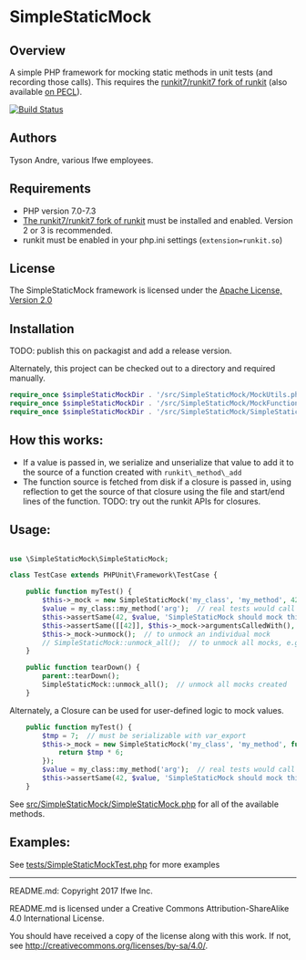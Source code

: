 SimpleStaticMock
================

## Overview

A simple PHP framework for mocking static methods in unit tests (and recording those calls).
This requires the [runkit7/runkit7 fork of runkit](https://github.com/runkit7/runkit7) (also available [on PECL](https://pecl.php.net/package/runkit7)).

[![Build Status](https://travis-ci.org/runkit7/SimpleStaticMock.svg?branch=master)](https://travis-ci.org/runkit7/SimpleStaticMock)

## Authors

Tyson Andre, various Ifwe employees.

## Requirements

- PHP version 7.0-7.3
- [The runkit7/runkit7 fork of runkit](https://github.com/runkit7/runkit7) must be installed and enabled.
  Version 2 or 3 is recommended.
- runkit must be enabled in your php.ini settings (`extension=runkit.so`)

## License

The SimpleStaticMock framework is licensed under the <a href="http://www.apache.org/licenses/LICENSE-2.0">Apache License, Version 2.0</a>

## Installation

TODO: publish this on packagist and add a release version.

Alternately, this project can be checked out to a directory and required manually.

```php
require_once $simpleStaticMockDir . '/src/SimpleStaticMock/MockUtils.php';
require_once $simpleStaticMockDir . '/src/SimpleStaticMock/MockFunction.php';
require_once $simpleStaticMockDir . '/src/SimpleStaticMock/SimpleStaticMock.php';
```

## How this works:

- If a value is passed in, we serialize and unserialize that value to add it to the source of a function created with `runkit\_method\_add`
- The function source is fetched from disk if a closure is passed in, using reflection to get the source of that closure using the file and start/end lines of the function.
  TODO: try out the runkit APIs for closures.

## Usage:

```php

use \SimpleStaticMock\SimpleStaticMock;

class TestCase extends PHPUnit\Framework\TestCase {

    public function myTest() {
        $this->_mock = new SimpleStaticMock('my_class', 'my_method', 42);
		$value = my_class::my_method('arg');  // real tests would call something else, which calls my_class::my_method()
        $this->assertSame(42, $value, 'SimpleStaticMock should mock this method');
        $this->assertSame([[42]], $this->_mock->argumentsCalledWith(), 'SimpleStaticMock should record calls to this method');
        $this->_mock->unmock();  // to unmock an individual mock
        // SimpleStaticMock::unmock_all();  // to unmock all mocks, e.g. in tearDown()
    }

    public function tearDown() {
        parent::tearDown();
        SimpleStaticMock::unmock_all();  // unmock all mocks created
    }
```

Alternately, a Closure can be used for user-defined logic to mock values.

```php
    public function myTest() {
		$tmp = 7;  // must be serializable with var_export
		$this->_mock = new SimpleStaticMock('my_class', 'my_method', function($arg) use($tmp) {
			return $tmp * 6;
		});
		$value = my_class::my_method('arg');  // real tests would call something else, which calls my_class::my_method()
		$this->assertSame(42, $value, 'SimpleStaticMock should mock this method');
	}
```

See [src/SimpleStaticMock/SimpleStaticMock.php](src/SimpleStaticMock/SimpleStaticMock.php) for all of the available methods.

## Examples:

See [tests/SimpleStaticMockTest.php](tests/SimpleStaticMockTest.php) for more examples

-----

README.md: Copyright 2017 Ifwe Inc.

README.md is licensed under a Creative Commons Attribution-ShareAlike 4.0 International License.

You should have received a copy of the license along with this work. If not, see <http://creativecommons.org/licenses/by-sa/4.0/>.
